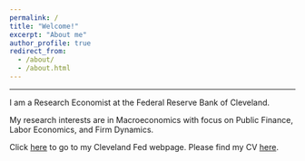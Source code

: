 ```yaml
---
permalink: /
title: "Welcome!"
excerpt: "About me"
author_profile: true
redirect_from: 
  - /about/
  - /about.html
---
```

---

I am a Research Economist at the Federal Reserve Bank of Cleveland. 

My research interests are in Macroeconomics with focus on Public Finance, Labor Economics, and Firm Dynamics.

Click [here](https://www.clevelandfed.org/research/economists/luduvice-andre-victor-d) to go to my Cleveland Fed webpage. Please find my CV [here](https://avdluduvice.github.io/files/Luduvice_CV.pdf). 
